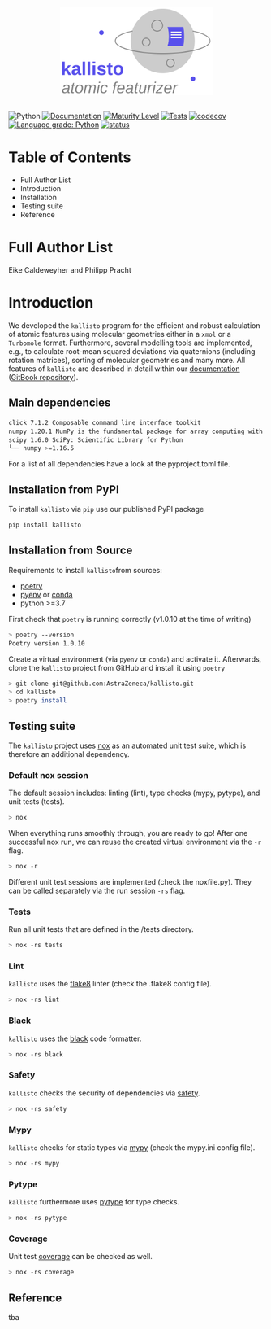 <div align="center">
<img src="./assets/logo.svg" alt="Kallisto" width="300">
</div>

##

![Python](https://img.shields.io/badge/python-3.7-blue.svg)
[![Documentation](https://img.shields.io/badge/GitBook-Docu-lightgrey)](https://app.gitbook.com/@ehjc/s/kallisto/)
[![Maturity Level](https://img.shields.io/badge/Maturity%20Level-ML--1-orange)](https://img.shields.io/badge/Maturity%20Level-ML--1-orange)
[![Tests](https://github.com/AstraZeneca/kallisto/workflows/Tests/badge.svg)](https://github.com/AstraZeneca/kallisto/actions?workflow=Tests)
[![codecov](https://codecov.io/gh/AstraZeneca/kallisto/branch/master/graph/badge.svg?token=HI0U0R96X8)](https://codecov.io/gh/AstraZeneca/kallisto)
[![Language grade: Python](https://img.shields.io/lgtm/grade/python/g/AstraZeneca/kallisto.svg?logo=lgtm&logoWidth=18)](https://lgtm.com/projects/g/AstraZeneca/kallisto/context:python)
[![status](https://joss.theoj.org/papers/16126cbcfb826bf4810d243a009a6b02/status.svg)](https://joss.theoj.org/papers/16126cbcfb826bf4810d243a009a6b02)

# Table of Contents

- Full Author List
- Introduction
- Installation
- Testing suite
- Reference

# Full Author List

Eike Caldeweyher and Philipp Pracht

# Introduction

We developed the `kallisto` program for the efficient and robust calculation of atomic features using molecular geometries either in a ``xmol`` or a ``Turbomole`` format.
Furthermore, several modelling tools are implemented, e.g., to calculate root-mean squared deviations via quaternions (including rotation matrices), sorting of molecular geometries and many more. All features of ``kallisto`` are described in detail within our [documentation](https://app.gitbook.com/@ehjc/s/kallisto/) ([GitBook repository](https://github.com/f3rmion/gitbook-kallisto)).

Main dependencies
-----------------

```bash
click 7.1.2 Composable command line interface toolkit
numpy 1.20.1 NumPy is the fundamental package for array computing with Python.
scipy 1.6.0 SciPy: Scientific Library for Python
└── numpy >=1.16.5
```

For a list of all dependencies have a look at the pyproject.toml file.

Installation from PyPI
----------------------

To install ``kallisto`` via `pip` use our published PyPI package
```bash
pip install kallisto
```

Installation from Source
------------------------

Requirements to install ``kallisto``from sources:
- [poetry](https://python-poetry.org/docs/#installation)
- [pyenv](https://github.com/pyenv/pyenv#installation) or [conda](https://docs.conda.io/projects/conda/en/latest/user-guide/install/index.html)
- python >=3.7

First check that ``poetry`` is running correctly (v1.0.10 at the time of writing)

```bash
> poetry --version
Poetry version 1.0.10
```

Create a virtual environment (via ``pyenv`` or ``conda``) and activate it. Afterwards, clone the ``kallisto`` project from GitHub and install it using ``poetry``

```bash
> git clone git@github.com:AstraZeneca/kallisto.git
> cd kallisto
> poetry install
```

Testing suite
-------------

The ``kallisto`` project uses [nox](https://nox.thea.codes/en/stable/tutorial.html#installation) as an automated unit test suite, which is therefore an additional dependency.

### Default nox session

The default session includes: linting (lint), type checks (mypy, pytype), and unit tests (tests). 

```bash
> nox
```

When everything runs smoothly through, you are ready to go! After one successful nox run, we can reuse the created virtual environment via the ``-r`` flag.

```bash
> nox -r
```

Different unit test sessions are implemented (check the noxfile.py). They can be called separately via the run session ``-rs`` flag.

### Tests

Run all unit tests that are defined in the /tests directory.

```bash 
> nox -rs tests
```

### Lint

``kallisto`` uses the [flake8](https://flake8.pycqa.org/en/latest/) linter (check the .flake8 config file).

```bash
> nox -rs lint
```

### Black

``kallisto`` uses the [black](https://github.com/psf/black) code formatter.

```bash 
> nox -rs black
```

### Safety

``kallisto`` checks the security of dependencies via [safety](https://pyup.io/safety/).

```bash
> nox -rs safety
```

### Mypy

``kallisto`` checks for static types via [mypy](https://github.com/python/mypy) (check the mypy.ini config file).

```bash
> nox -rs mypy
```

### Pytype

``kallisto`` furthermore uses [pytype](https://github.com/google/pytype) for type checks.

```bash
> nox -rs pytype
```

### Coverage

Unit test [coverage](https://coverage.readthedocs.io/en/coverage-5.4/) can be checked as well.


```bash
> nox -rs coverage
```

Reference
---------

tba

